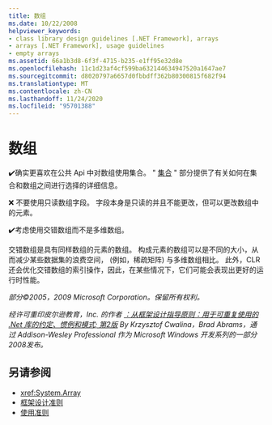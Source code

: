 ```yaml
---
title: 数组
ms.date: 10/22/2008
helpviewer_keywords:
- class library design guidelines [.NET Framework], arrays
- arrays [.NET Framework], usage guidelines
- empty arrays
ms.assetid: 66a1b3d8-6f3f-4715-b235-e1ff95e32d8e
ms.openlocfilehash: 11c1d23af4cf599ba632144634947520a1647ae7
ms.sourcegitcommit: d8020797a6657d0fbbdff362b80300815f682f94
ms.translationtype: MT
ms.contentlocale: zh-CN
ms.lasthandoff: 11/24/2020
ms.locfileid: "95701388"
---
```

# <a name="arrays"></a>数组

✔️确实更喜欢在公共 Api 中对数组使用集合。 " [集合](guidelines-for-collections.md) " 部分提供了有关如何在集合和数组之间进行选择的详细信息。

 ❌ 不要使用只读数组字段。 字段本身是只读的并且不能更改，但可以更改数组中的元素。

 ✔️考虑使用交错数组而不是多维数组。

 交错数组是具有同样数组的元素的数组。 构成元素的数组可以是不同的大小，从而减少某些数据集的浪费空间， (例如，稀疏矩阵) 与多维数组相比。 此外，CLR 还会优化交错数组的索引操作，因此，在某些情况下，它们可能会表现出更好的运行时性能。

 *部分©2005，2009 Microsoft Corporation。保留所有权利。*

 *经许可重印皮尔逊教育，Inc. 的作者 [：从框架设计指导原则：用于可重复使用的 .Net 库的约定、惯例和模式; 第2版](https://www.informit.com/store/framework-design-guidelines-conventions-idioms-and-9780321545619) By Krzysztof Cwalina，Brad Abrams，通过 Addison-Wesley Professional 作为 Microsoft Windows 开发系列的一部分2008发布。*

## <a name="see-also"></a>另请参阅

- <xref:System.Array>
- [框架设计准则](index.md)
- [使用准则](usage-guidelines.md)
